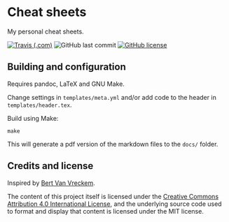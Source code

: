 # Cheat sheets

My personal cheat sheets.

[![Travis (.com)](https://img.shields.io/travis/com/Vincevrp/cheat-sheets.svg?style=flat-square)](https://travis-ci.com/Vincevrp/cheat-sheets)
![GitHub last commit](https://img.shields.io/github/last-commit/Vincevrp/cheat-sheets.svg?style=flat-square)
[![GitHub license](https://img.shields.io/github/license/Vincevrp/cheat-sheets.svg?style=flat-square)](https://github.com/Vincevrp/cheat-sheets/blob/master/LICENSE)

## Building and configuration

Requires pandoc, LaTeX and GNU Make.

Change settings in `templates/meta.yml` and/or add code to the header in `templates/header.tex`.

Build using Make:

```
make
```

This will generate a pdf version of the markdown files to the `docs/` folder.

## Credits and license

Inspired by [Bert Van Vreckem](https://github.com/bertvv).

The content of this project itself is licensed under the [Creative Commons Attribution 4.0 International License](http://creativecommons.org/licenses/by/4.0/), and the underlying source code used to format and display that content is licensed under the MIT license.
